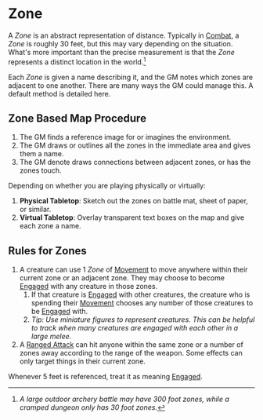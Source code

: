 # Zone

A *Zone* is an abstract representation of distance. Typically in [Combat](../Combat/Combat.md), a *Zone* is roughly 30 feet, but this may vary depending on the situation. What's more important than the precise measurement is that the *Zone* represents a distinct location in the world.[^1]

Each *Zone* is given a name describing it, and the GM notes which zones are adjacent to one another. There are many ways the GM could manage this. A default method is detailed here.

## Zone Based Map Procedure

1. The GM finds a reference image for or imagines the environment.
2. The GM draws or outlines all the zones in the immediate area and gives them a name.
3. The GM denote draws connections between adjacent zones, or has the zones touch.

Depending on whether you are playing physically or virtually:

1. **Physical Tabletop**: Sketch out the zones on battle mat, sheet of paper, or similar.
2. **Virtual Tabletop**: Overlay transparent text boxes on the map and give each zone a name.

## Rules for Zones

1. A creature can use 1 *Zone* of [Movement](../Combat/Movement.md) to move anywhere within their current zone or an adjacent zone. They may choose to become [Engaged](../Conditions/Engaged.md) with any creature in those zones.
	1. If that creature is [Engaged](../Conditions/Engaged.md) with other creatures, the creature who is spending their [Movement](../Combat/Movement.md) chooses any number of those creatures to be [Engaged](../Conditions/Engaged.md) with.
	2. *Tip: Use miniature figures to represent creatures. This can be helpful to track when many creatures are engaged with each other in a large melee*.
2. A [Ranged Attack](../Combat/Ranged%20Attack.md) can hit anyone within the same zone or a number of zones away according to the range of the weapon. Some effects can only target things in their current zone.

Whenever 5 feet is referenced, treat it as meaning [Engaged](../Conditions/Engaged.md).

[^1]: *A large outdoor archery battle may have 300 foot zones, while a cramped dungeon only has 30 foot zones.*

